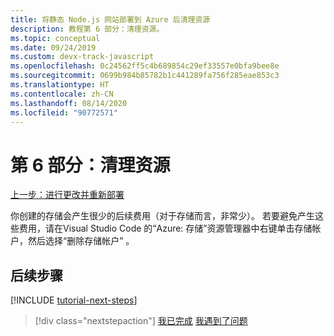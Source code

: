 ```yaml
---
title: 将静态 Node.js 网站部署到 Azure 后清理资源
description: 教程第 6 部分：清理资源。
ms.topic: conceptual
ms.date: 09/24/2019
ms.custom: devx-track-javascript
ms.openlocfilehash: 0c24562ff5c4b689854c29ef33557e0bfa9bee8e
ms.sourcegitcommit: 0699b984b85782b1c441289fa756f285eae853c3
ms.translationtype: HT
ms.contentlocale: zh-CN
ms.lasthandoff: 08/14/2020
ms.locfileid: "90772571"
---
```

# <a name="part-6-clean-up-resources"></a>第 6 部分：清理资源

[上一步：进行更改并重新部署](tutorial-vscode-static-website-node-05.md)

你创建的存储会产生很少的后续费用（对于存储而言，非常少）。 若要避免产生这些费用，请在Visual Studio Code 的“Azure:  存储”资源管理器中右键单击存储帐户，然后选择“删除存储帐户”  。

## <a name="next-steps"></a>后续步骤

[!INCLUDE [tutorial-next-steps](includes/tutorial-next-steps.md)]

> [!div class="nextstepaction"]
> [我已完成](node-howto-create-static-site-jamstack.md) [我遇到了问题](https://www.research.net/r/PWZWZ52?tutorial=node-deployment-staticwebsite&step=clean-up-resources)
